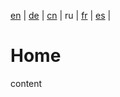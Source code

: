 [en]() | 
[de](https://github.com/klmhsb42/wiki-translate/blob/main/de/index.md) | 
[cn](https://github.com/klmhsb42/wiki-translate/blob/main/cn/index.md) | 
ru | 
[fr](https://github.com/klmhsb42/wiki-translate/blob/main/fr/index.md) | 
[es](https://github.com/klmhsb42/wiki-translate/blob/main/es/index.md) | 

# Home

content

